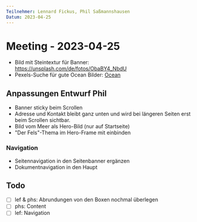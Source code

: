 ```yaml
---
Teilnehmer: Lennard Fickus, Phil Saßmannshausen
Datum: 2023-04-25
---
```

# Meeting - 2023-04-25

- Bild mit Steintextur für Banner: <https://unsplash.com/de/fotos/ObaBY4_NbdU>
- Pexels-Suche für gute Ocean Bilder: [Ocean](https://www.pexels.com/de-de/suche/ocean/)

## Anpassungen Entwurf Phil

- Banner sticky beim Scrollen
- Adresse und Kontakt bleibt ganz unten und wird bei längeren Seiten erst beim
  Scrollen sichtbar.
- Bild vom Meer als Hero-Bild (nur auf Startseite)
- "Der Fels"-Thema im Hero-Frame mit einbinden

### Navigation

- Seitennavigation in den Seitenbanner ergänzen
- Dokumentnavigation in den Haupt

## Todo

- [ ] lef & phs: Abrundungen von den Boxen nochmal überlegen
- [ ] phs: Content
- [ ] lef: Navigation

